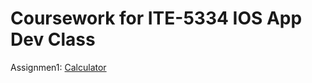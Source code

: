 # Coursework for ITE-5334 IOS App Dev Class
Assignmen1: [Calculator](https://github.com/tinebeo/ite5334-ios-app-dev/tree/main/Assignment1/calculator)